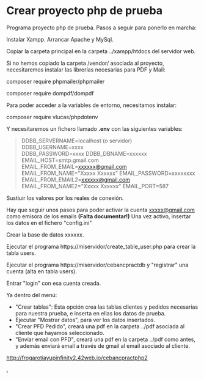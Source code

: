 # Crear proyecto php de prueba

Programa proyecto php de prueba.
Pasos a seguir para ponerlo en marcha:

Instalar Xampp.
Arrancar Apache y MySql.

Copiar la carpeta principal en la carpeta ../xampp/htdocs del servidor web.

Si no hemos copiado la carpeta /vendor/ asociada al proyecto, necesitaremos instalar las librerías necesarias para PDF y Mail:

composer require phpmailer/phpmailer

composer require dompdf/dompdf

Para poder acceder a la variables de entorno, necesitamos instalar:

composer require vlucas/phpdotenv

Y necesitaremos un fichero llamado __.env__ con las siguientes variables:
>DDBB_SERVERNAME=localhost (o servidor)  
>DDBB_USERNAME=xxxx  
>DDBB_PASSWORD=xxxx 
>DDBB_DBNAME=xxxxxx 
>EMAIL_HOST=smtp.gmail.com 
>EMAIL_FROM_EMAIL=xxxxxx@gmail.com
>EMAIL_FROM_NAME="Xxxxx Xxxxxx"
>EMAIL_PASSWORD=xxxxxxxx
>EMAIL_FROM_EMAIL2=xxxxxx@gmail.com
>EMAIL_FROM_NAME2="Xxxxx Xxxxxx"
>EMAIL_PORT=587

Sustiuir los valores por los reales de conexión.

Hay que seguir unos pasos para poder activar la cuenta xxxxx@gmail.com como emisora de los emails __(Falta documentar!)__
Una vez activo, insertar los datos en el fichero "config.ini"

Crear la base de datos xxxxxx.

Ejecutar el programa https://miservidor/create_table_user.php para crear la tabla users.

Ejecutar el programa https://miservidor/cebancpractdb y "registrar" una cuenta (alta en tabla users).

Entrar "login" con esa cuenta creada.

Ya dentro del menú: 
+ "Crear tablas": Esta opción crea las tablas clientes y pedidos necesarias para nuestra prueba, e inserta en ellas los datos de prueba.
+ Ejecutar "Mostrar datos", para ver los datos insertados.
+ "Crear PFD Pedido", creará una pdf en la carpeta ../pdf asociada al cliente que hayamos seleccionado.
+ "Enviar email con PFD", creará una pdf en la carpeta ../pdf como antes, y además enviará email a través de gmail al email asociado al cliente.

http://frogarotiayupinfinity2.42web.io/cebancpractphp2

[.](https://markdown-it.github.io/)



